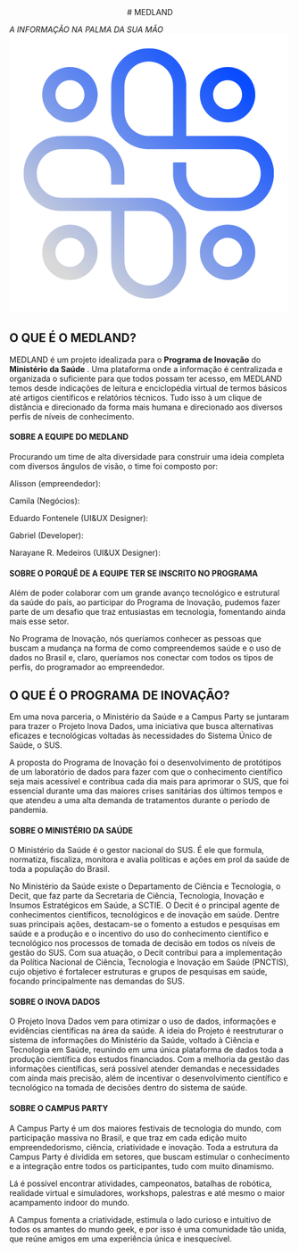 <center># MEDLAND</center>

*A INFORMAÇÃO NA PALMA DA SUA MÃO*
<img src="/Hackaton MS Logo (16).png" alt="Hackaton MS Logo"/>

## O QUE É O MEDLAND?

MEDLAND é  um projeto idealizada para o **Programa de Inovação** do **Ministério da Saúde** . Uma plataforma onde a informação é centralizada e organizada o suficiente para que todos possam ter acesso, em MEDLAND temos desde indicações de leitura e enciclopédia virtual de termos básicos até artigos científicos e relatórios técnicos. Tudo isso à um clique de distância e direcionado da forma mais humana e direcionado aos diversos perfis de níveis de conhecimento.



#### SOBRE A EQUIPE DO MEDLAND

Procurando um time de alta diversidade para construir uma ideia completa com diversos ângulos de visão, o time foi composto por:

Alisson (empreendedor):

Camila (Negócios):

Eduardo Fontenele (UI&UX Designer):

Gabriel (Developer):

Narayane R. Medeiros (UI&UX Designer):



#### SOBRE O PORQUÊ DE A EQUIPE TER SE INSCRITO NO PROGRAMA

Além de poder colaborar com um grande avanço tecnológico e estrutural da saúde do país, ao participar do Programa de Inovação, pudemos fazer parte de um desafio que traz entusiastas em tecnologia, fomentando ainda mais esse setor.

No Programa de Inovação, nós queríamos conhecer as pessoas que buscam a mudança na forma de como compreendemos saúde e o uso de dados no Brasil e, claro, queríamos nos conectar com todos os tipos de perfis, do programador ao empreendedor.



## O QUE É O PROGRAMA DE INOVAÇÃO?

Em uma nova parceria, o Ministério da Saúde e a Campus Party se juntaram para trazer o Projeto Inova Dados, uma iniciativa que busca alternativas eficazes e tecnológicas voltadas às necessidades do Sistema Único de Saúde, o SUS.

A proposta do Programa de Inovação foi o desenvolvimento de protótipos de um laboratório de dados para fazer com que o conhecimento científico seja mais acessível e contribua cada dia mais para aprimorar o SUS, que foi essencial durante uma das maiores crises sanitárias dos últimos tempos e que atendeu a uma alta demanda de tratamentos durante o período de pandemia.



#### SOBRE O MINISTÉRIO DA SAÚDE

O Ministério da Saúde é o gestor nacional do SUS. É ele que formula, normatiza, fiscaliza, monitora e avalia políticas e ações em prol da saúde de toda a população do Brasil.

No Ministério da Saúde existe o Departamento de Ciência e Tecnologia, o Decit, que faz parte da Secretaria de Ciência, Tecnologia, Inovação e Insumos Estratégicos em Saúde, a SCTIE. O Decit é o principal agente de conhecimentos científicos, tecnológicos e de inovação em saúde. Dentre suas principais ações, destacam-se o fomento a estudos e pesquisas em saúde e a produção e o incentivo do uso do conhecimento científico e tecnológico nos processos de tomada de decisão em todos os níveis de gestão do SUS. Com sua atuação, o Decit contribui para a implementação da Política Nacional de Ciência, Tecnologia e Inovação em Saúde (PNCTIS), cujo objetivo é fortalecer estruturas e grupos de pesquisas em saúde, focando principalmente nas demandas do SUS.



#### SOBRE O INOVA DADOS

O Projeto Inova Dados vem para otimizar o uso de dados, informações e evidências científicas na área da saúde. A ideia do Projeto é reestruturar o sistema de informações do Ministério da Saúde, voltado à Ciência e Tecnologia em Saúde, reunindo em uma única plataforma de dados toda a produção científica dos estudos financiados. Com a melhoria da gestão das informações científicas, será possível atender demandas e necessidades com ainda mais precisão, além de incentivar o desenvolvimento científico e tecnológico na tomada de decisões dentro do sistema de saúde.



#### SOBRE O CAMPUS PARTY

A Campus Party é um dos maiores festivais de tecnologia do mundo, com participação massiva no Brasil, e que traz em cada edição muito empreendedorismo, ciência, criatividade e inovação. Toda a estrutura da Campus Party é dividida em setores, que buscam estimular o conhecimento e a integração entre todos os participantes, tudo com muito dinamismo.

Lá é possível encontrar atividades, campeonatos, batalhas de robótica, realidade virtual e simuladores, workshops, palestras e até mesmo o maior acampamento indoor do mundo.

A Campus fomenta a criatividade, estimula o lado curioso e intuitivo de todos os amantes do mundo geek, e por isso é uma comunidade tão unida, que reúne amigos em uma experiência única e inesquecível.

